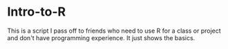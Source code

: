 # Intro-to-R

This is a script I pass off to friends who need to use R for a class or project and don't have programming experience. 
It just shows the basics.

